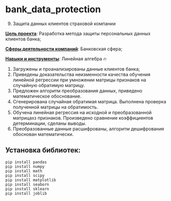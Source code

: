 # bank_data_protection
009. Защита данных клиентов страховой компании

<u>**Цель проекта**</u>: Разработка метода защиты персональных данных клиентов банка;

<u>**Сферы деятельности компаний**</u>: Банковская сфера;

<u>**Навыки и инструменты**</u>: Линейная алгебра &#128293;


1. Загружены и проанализированы данные клиентов банка;
2. Приведены доказательства неизменности качества обучения линейной регрессии при умножении матрицы признаков на случайную обратимую матрицу.
3. Предложен алгоритм преобразования данных, приведено математическое обоснование.
4. Сгенерирована случайная обратимая матрица. Выполнена проверка полученной матрицы на обратимость.
5. Обучена линейная регрессия на исходной и преобразованной матрицахз признаков. Произведено сравнение коэффициентов детерминации, сделаны выводы.
6. Преобразованные данные расшифрованы, алгоритм дешифрования обоснован математически.

## Установка библиотек:
```python3
pip install pandas
pip install numpy
pip install math
pip install scipy
pip install matplotlib
pip install seaborn
pip install sklearn
pip install joblib
```
